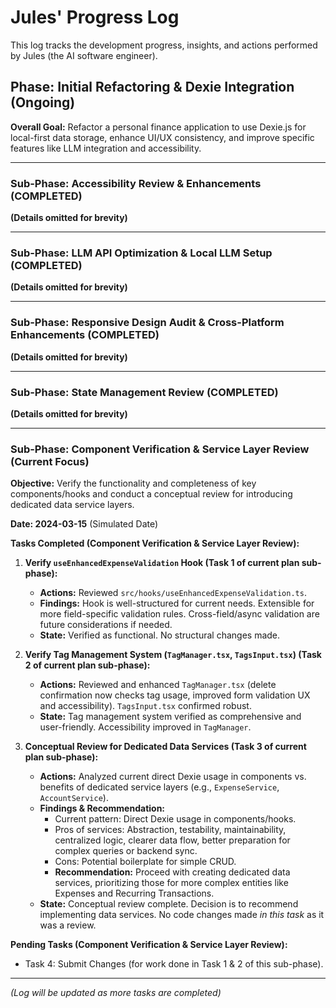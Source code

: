 # Jules' Progress Log

This log tracks the development progress, insights, and actions performed by Jules (the AI software engineer).

## Phase: Initial Refactoring & Dexie Integration (Ongoing)

**Overall Goal:** Refactor a personal finance application to use Dexie.js for local-first data storage, enhance UI/UX consistency, and improve specific features like LLM integration and accessibility.

---

### Sub-Phase: Accessibility Review & Enhancements (COMPLETED)
**(Details omitted for brevity)**

---
### Sub-Phase: LLM API Optimization & Local LLM Setup (COMPLETED)
**(Details omitted for brevity)**

---
### Sub-Phase: Responsive Design Audit & Cross-Platform Enhancements (COMPLETED)
**(Details omitted for brevity)**

---
### Sub-Phase: State Management Review (COMPLETED)
**(Details omitted for brevity)**

---
### Sub-Phase: Component Verification & Service Layer Review (Current Focus)

**Objective:** Verify the functionality and completeness of key components/hooks and conduct a conceptual review for introducing dedicated data service layers.

**Date: 2024-03-15** (Simulated Date)

**Tasks Completed (Component Verification & Service Layer Review):**

1.  **Verify `useEnhancedExpenseValidation` Hook (Task 1 of current plan sub-phase):**
    *   **Actions:** Reviewed `src/hooks/useEnhancedExpenseValidation.ts`.
    *   **Findings:** Hook is well-structured for current needs. Extensible for more field-specific validation rules. Cross-field/async validation are future considerations if needed.
    *   **State:** Verified as functional. No structural changes made.

2.  **Verify Tag Management System (`TagManager.tsx`, `TagsInput.tsx`) (Task 2 of current plan sub-phase):**
    *   **Actions:** Reviewed and enhanced `TagManager.tsx` (delete confirmation now checks tag usage, improved form validation UX and accessibility). `TagsInput.tsx` confirmed robust.
    *   **State:** Tag management system verified as comprehensive and user-friendly. Accessibility improved in `TagManager`.

3.  **Conceptual Review for Dedicated Data Services (Task 3 of current plan sub-phase):**
    *   **Actions:** Analyzed current direct Dexie usage in components vs. benefits of dedicated service layers (e.g., `ExpenseService`, `AccountService`).
    *   **Findings & Recommendation:**
        *   Current pattern: Direct Dexie usage in components/hooks.
        *   Pros of services: Abstraction, testability, maintainability, centralized logic, clearer data flow, better preparation for complex queries or backend sync.
        *   Cons: Potential boilerplate for simple CRUD.
        *   **Recommendation:** Proceed with creating dedicated data services, prioritizing those for more complex entities like Expenses and Recurring Transactions.
    *   **State:** Conceptual review complete. Decision is to recommend implementing data services. No code changes made *in this task* as it was a review.

**Pending Tasks (Component Verification & Service Layer Review):**
*   Task 4: Submit Changes (for work done in Task 1 & 2 of this sub-phase).

---
*(Log will be updated as more tasks are completed)*
